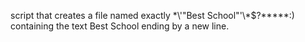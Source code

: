  script that creates a file named exactly \*\\'"Best School"\'\\*$\?\*\*\*\*\*:) containing the text Best School ending by a new line.

